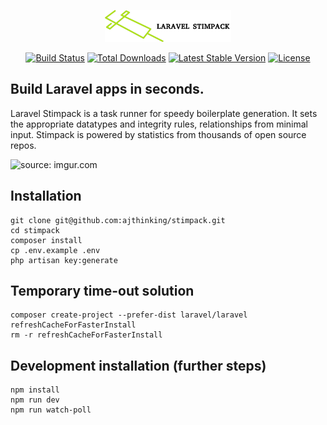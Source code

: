<p align="center"><img src="public/img/stimpack_logo_with_text.png" width="40%"></p>

<p align="center">
<a href="https://travis-ci.org/laravel/framework"><img src="https://travis-ci.org/laravel/framework.svg" alt="Build Status"></a>
<a href="https://packagist.org/packages/laravel/framework"><img src="https://poser.pugx.org/laravel/framework/d/total.svg" alt="Total Downloads"></a>
<a href="https://packagist.org/packages/laravel/framework"><img src="https://poser.pugx.org/laravel/framework/v/stable.svg" alt="Latest Stable Version"></a>
<a href="https://packagist.org/packages/laravel/framework"><img src="https://poser.pugx.org/laravel/framework/license.svg" alt="License"></a>
</p>

## Build Laravel apps in seconds.
Laravel Stimpack is a task runner for speedy boilerplate generation. It sets the appropriate datatypes and integrity rules, relationships from minimal input. Stimpack is powered by statistics from thousands of open source repos.

<img src="https://i.imgur.com/U9NnDix.gif" title="source: imgur.com" />

## Installation

    git clone git@github.com:ajthinking/stimpack.git
    cd stimpack
    composer install
    cp .env.example .env
    php artisan key:generate
    
## Temporary time-out solution
    composer create-project --prefer-dist laravel/laravel refreshCacheForFasterInstall
    rm -r refreshCacheForFasterInstall
    
## Development installation (further steps)
    npm install
    npm run dev
    npm run watch-poll
